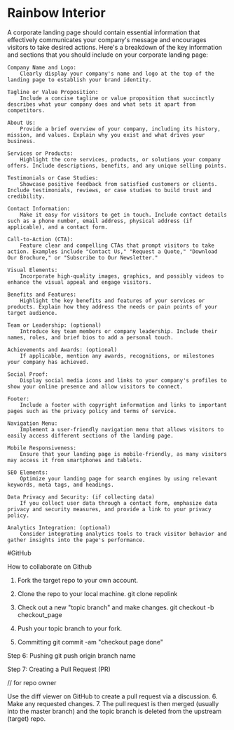 # Rainbow Interior


A corporate landing page should contain essential information that effectively communicates your company's message and encourages visitors to take desired actions. Here's a breakdown of the key information and sections that you should include on your corporate landing page:

    Company Name and Logo:
        Clearly display your company's name and logo at the top of the landing page to establish your brand identity.

    Tagline or Value Proposition:
        Include a concise tagline or value proposition that succinctly describes what your company does and what sets it apart from competitors.

    About Us:
        Provide a brief overview of your company, including its history, mission, and values. Explain why you exist and what drives your business.

    Services or Products:
        Highlight the core services, products, or solutions your company offers. Include descriptions, benefits, and any unique selling points.

    Testimonials or Case Studies:
        Showcase positive feedback from satisfied customers or clients. Include testimonials, reviews, or case studies to build trust and credibility.

    Contact Information:
        Make it easy for visitors to get in touch. Include contact details such as a phone number, email address, physical address (if applicable), and a contact form.

    Call-to-Action (CTA):
        Feature clear and compelling CTAs that prompt visitors to take action. Examples include "Contact Us," "Request a Quote," "Download Our Brochure," or "Subscribe to Our Newsletter."

    Visual Elements:
        Incorporate high-quality images, graphics, and possibly videos to enhance the visual appeal and engage visitors.

    Benefits and Features:
        Highlight the key benefits and features of your services or products. Explain how they address the needs or pain points of your target audience.

    Team or Leadership: (optional)
        Introduce key team members or company leadership. Include their names, roles, and brief bios to add a personal touch.

    Achievements and Awards: (optional)
        If applicable, mention any awards, recognitions, or milestones your company has achieved.

    Social Proof:
        Display social media icons and links to your company's profiles to show your online presence and allow visitors to connect.

    Footer:
        Include a footer with copyright information and links to important pages such as the privacy policy and terms of service.

    Navigation Menu:
        Implement a user-friendly navigation menu that allows visitors to easily access different sections of the landing page.

    Mobile Responsiveness:
        Ensure that your landing page is mobile-friendly, as many visitors may access it from smartphones and tablets.

    SEO Elements:
        Optimize your landing page for search engines by using relevant keywords, meta tags, and headings.

    Data Privacy and Security: (if collecting data)
        If you collect user data through a contact form, emphasize data privacy and security measures, and provide a link to your privacy policy.

    Analytics Integration: (optional)
        Consider integrating analytics tools to track visitor behavior and gather insights into the page's performance.







#GitHub

  How to collaborate on Github

 1. Fork the target repo to your own account.
2. Clone the repo to your local machine.
     git clone repolink

3. Check out a new "topic branch" and make changes.
     git checkout -b checkout_page

4. Push your topic branch to your fork.


5. Committing 
    git commit -am "checkout page done"

Step 6: Pushing
     git push origin branch name


Step 7: Creating a Pull Request (PR)


// for repo owner


Use the diff viewer on GitHub to create a pull request via a       discussion.
6. Make any requested changes.
7. The pull request is then merged (usually into the master    branch) and the topic branch is    deleted from the upstream    (target) repo.



 
